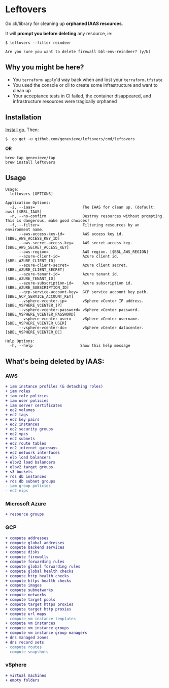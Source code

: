 # Leftovers

Go cli/library for cleaning up **orphaned IAAS resources**.

It will **prompt you before deleting** any resource, ie:

```
$ leftovers --filter reindeer

Are you sure you want to delete firewall bbl-env-reindeer? (y/N)
```



## Why you might be here?
- You `terraform apply`'d way back when and lost your `terraform.tfstate`
- You used the console or cli to create some infrastructure and want to clean up
- Your acceptance tests in CI failed, the container disappeared, and
infrastructure resources were tragically orphaned



## Installation

[Install go.](https://golang.org/doc/install) Then:

```
$  go get -u github.com/genevieve/leftovers/cmd/leftovers
```

**OR**

```
brew tap genevieve/tap
brew install leftovers
```



## Usage

```
Usage:
  leftovers [OPTIONS]

Application Options:
  -i, --iaas=                     The IAAS for clean up. (default: aws) [$BBL_IAAS]
  -n, --no-confirm                Destroy resources without prompting. This is dangerous, make good choices!
  -f, --filter=                   Filtering resources by an environment name.
      --aws-access-key-id=        AWS access key id. [$BBL_AWS_ACCESS_KEY_ID]
      --aws-secret-access-key=    AWS secret access key. [$BBL_AWS_SECRET_ACCESS_KEY]
      --aws-region=               AWS region. [$BBL_AWS_REGION]
      --azure-client-id=          Azure client id. [$BBL_AZURE_CLIENT_ID]
      --azure-client-secret=      Azure client secret. [$BBL_AZURE_CLIENT_SECRET]
      --azure-tenant-id=          Azure tenant id. [$BBL_AZURE_TENANT_ID]
      --azure-subscription-id=    Azure subscription id. [$BBL_AZURE_SUBSCRIPTION_ID]
      --gcp-service-account-key=  GCP service account key path. [$BBL_GCP_SERVICE_ACCOUNT_KEY]
      --vsphere-vcenter-ip=       vSphere vCenter IP address. [$BBL_VSPHERE_VCENTER_IP]
      --vsphere-vcenter-password= vSphere vCenter password. [$BBL_VSPHERE_VCENTER_PASSWORD]
      --vsphere-vcenter-user=     vSphere vCenter username. [$BBL_VSPHERE_VCENTER_USER]
      --vsphere-vcenter-dc=       vSphere vCenter datacenter. [$BBL_VSPHERE_VCENTER_DC]

Help Options:
  -h, --help                     Show this help message
```



## What's being deleted by IAAS:

### AWS

  ```diff
  + iam instance profiles (& detaching roles)
  + iam roles
  + iam role policies
  + iam user policies
  + iam server certificates
  + ec2 volumes
  + ec2 tags
  + ec2 key pairs
  + ec2 instances
  + ec2 security groups
  + ec2 vpcs
  + ec2 subnets
  + ec2 route tables
  + ec2 internet gateways
  + ec2 network interfaces
  + elb load balancers
  + elbv2 load balancers
  + elbv2 target groups
  + s3 buckets
  + rds db instances
  + rds db subnet groups
  - iam group policies
  - ec2 eips
  ```

### Microsoft Azure

  ```diff
  + resource groups
  ```

### GCP

  ```diff
  + compute addresses
  + compute global addresses
  + compute backend services
  + compute disks
  + compute firewalls
  + compute forwarding rules
  + compute global forwarding rules
  + compute global health checks
  + compute http health checks
  + compute https health checks
  + compute images
  + compute subnetworks
  + compute networks
  + compute target pools
  + compute target https proxies
  + compute target http proxies
  + compute url maps
  - compute vm instance templates
  + compute vm instances
  + compute vm instance groups
  + compute vm instance group managers
  + dns managed zones
  + dns record sets
  - compute routes
  - compute snapshots
  ```

### vSphere

  ```diff
  + virtual machines
  + empty folders
  ```
